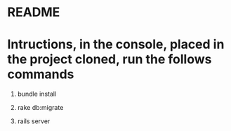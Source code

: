 # README

# Intructions, in the console, placed in the project cloned, run the follows commands
  
  1. bundle install

  2. rake db:migrate

  3. rails server



